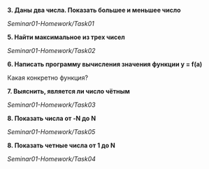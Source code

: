 **3. Даны два числа. Показать большее и меньшее число**

*Seminar01-Homework/Task01*

**5. Найти максимальное из трех чисел**

*Seminar01-Homework/Task02*

**6. Написать программу вычисления значения функции y = f(a)**

Какая конкретно функция?

**7. Выяснить, является ли число чётным**

*Seminar01-Homework/Task03*

**8. Показать числа от -N до N**

*Seminar01-Homework/Task05*

**8. Показать четные числа от 1 до N**

*Seminar01-Homework/Task04*